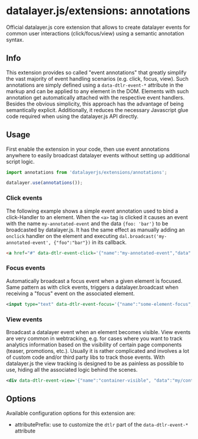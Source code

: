 # datalayer.js/extensions: annotations
Official datalayer.js core extension that allows to create datalayer events for common user interactions (click/focus/view) using a semantic annotation syntax.

## Info
This extension provides so called "event annotations" that greatly simplify the vast majority of event handling scenarios (e.g. click, focus, view). Such annotations are simply defined using a `data-dtlr-event-*` attribute in the markup and can be applied to any element in the DOM. Elements with such annotation get automatically attached with the respective event handlers. Besides the obvious simplicity, this approach has the advantage of being semantically explicit. Additionally, it reduces the necessary Javascript glue code required when using the datalayer.js API directly.

## Usage
First enable the extension in your code, then use event annotations anywhere to easily broadcast datalayer events without setting up additional script logic.

```javascript
import annotations from 'datalayerjs/extensions/annotations';

datalayer.use(annotations());
```

### Click events
The following example shows a simple event annotation used to bind a click-Handler to an element. When the `<a>` tag is clicked it causes an event with the name `my-annotated-event` and the data `{foo: 'bar'}` to be broadcasted by datalayer.js. It has the same effect as manually adding an `onclick` handler on the element and executing `dal.broadcast('my-annotated-event', {"foo":"bar"})` in its callback.

```html
<a href="#" data-dtlr-event-click='{"name":"my-annotated-event","data":{"foo":"bar"}}'>Click me!</a>
```

### Focus events
Automatically broadcast a focus event when a given element is focused. Same pattern as with click events, triggers a datalayer.broadcast when receiving a "focus" event on the associated element.
```xml
<input type="text" data-dtlr-event-focus='{"name":"some-element-focus", "data":"form/input/123"}' />
```

### View events
Broadcast a datalayer event when an element becomes visible. View events are very common in webtracking, e.g. for cases where you want to track analytics information based on the visibility of certain page components (teaser, promotions, etc.). Usually it is rather complicated and involves a lot of custom code and/or third party libs to track those events. With datalayer.js the view tracking is designed to be as painless as possible to use, hiding all the associated logic behind the scenes.

```xml
<div data-dtlr-event-view='{"name":"container-visible", "data":"my/container/123"}'>Put content here (e.g. a teaser) ..</div>
```

## Options
Available configuration options for this extension are:
- attributePrefix: use to customize the `dtlr` part of the `data-dtlr-event-*` attribute
